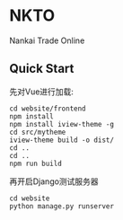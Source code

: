 # NKTO
Nankai Trade Online

## Quick Start

先对Vue进行加载:
```shell
cd website/frontend
npm install
npm install iview-theme -g
cd src/mytheme
iview-theme build -o dist/
cd ..
cd ..
npm run build
```
再开启Django测试服务器
```shell
cd website
python manage.py runserver
```